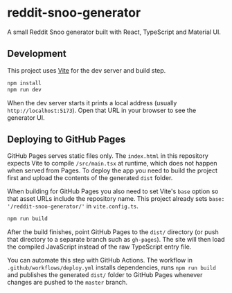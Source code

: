 # reddit-snoo-generator

A small Reddit Snoo generator built with React, TypeScript and Material UI.

## Development

This project uses [Vite](https://vitejs.dev/) for the dev server and build step.

```bash
npm install
npm run dev
```

When the dev server starts it prints a local address (usually `http://localhost:5173`).
Open that URL in your browser to see the generator UI.

## Deploying to GitHub Pages

GitHub Pages serves static files only. The `index.html` in this repository
expects Vite to compile `/src/main.tsx` at runtime, which does not happen when
served from Pages. To deploy the app you need to build the project first and
upload the contents of the generated `dist` folder.

When building for GitHub Pages you also need to set Vite's `base` option so
that asset URLs include the repository name. This project already sets
`base: '/reddit-snoo-generator/'` in `vite.config.ts`.

```bash
npm run build
```

After the build finishes, point GitHub Pages to the `dist/` directory (or push
that directory to a separate branch such as `gh-pages`). The site will then load
the compiled JavaScript instead of the raw TypeScript entry file.

You can automate this step with GitHub Actions. The workflow in
`.github/workflows/deploy.yml` installs dependencies, runs `npm run build` and
publishes the generated `dist/` folder to GitHub Pages whenever changes are
pushed to the `master` branch.
